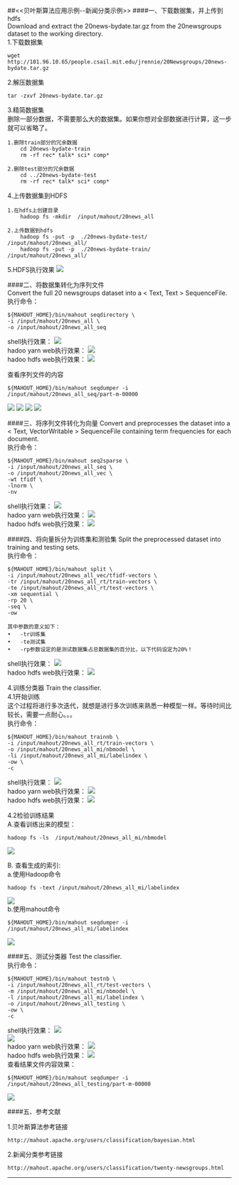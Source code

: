 ##<<贝叶斯算法应用示例--新闻分类示例>>
####一、下载数据集，并上传到hdfs  
Download and extract the 20news-bydate.tar.gz from the 20newsgroups dataset to the working directory.   
1.下载数据集
```
wget http://101.96.10.65/people.csail.mit.edu/jrennie/20Newsgroups/20news-bydate.tar.gz
```
2.解压数据集
```
tar -zxvf 20news-bydate.tar.gz
```

3.精简数据集  
删除一部分数据，不需要那么大的数据集。如果你想对全部数据进行计算，这一步就可以省略了。
```   
1.删除train部分的冗余数据
    cd 20news-bydate-train
    rm -rf rec* talk* sci* comp*
    
2.删除test部分的冗余数据
    cd ../20news-bydate-test
    rm -rf rec* talk* sci* comp*
```

4.上传数据集到HDFS
```    
1.在hdfs上创建目录
    hadoop fs -mkdir  /input/mahout/20news_all
    
2.上传数据到hdfs
    hadoop fs -put -p  ./20news-bydate-test/  /input/mahout/20news_all/
    hadoop fs -put -p  ./20news-bydate-train/  /input/mahout/20news_all/
```

5.HDFS执行效果
![](images/Snip20161114_100.png)      

####二、将数据集转化为序列文件       
Convert the full 20 newsgroups dataset into a < Text, Text > SequenceFile.   
执行命令：
```
${MAHOUT_HOME}/bin/mahout seqdirectory \
-i /input/mahout/20news_all \
-o /input/mahout/20news_all_seq
```

shell执行效果：
![](images/Snip20161114_103.png)    
hadoo yarn web执行效果：
![](images/Snip20161114_101.png)    
hadoo hdfs web执行效果：
![](images/Snip20161114_104.png)   

查看序列文件的内容  
```
${MAHOUT_HOME}/bin/mahout seqdumper -i /input/mahout/20news_all_seq/part-m-00000 
```
![](images/Snip20161114_124.png)
![](images/Snip20161114_125.png)
![](images/Snip20161114_126.png)
![](images/Snip20161114_127.png)   

####三、将序列文件转化为向量
Convert and preprocesses the dataset into a < Text, VectorWritable > SequenceFile containing term frequencies for each document.   
执行命令：
```
${MAHOUT_HOME}/bin/mahout seq2sparse \
-i /input/mahout/20news_all_seq \
-o /input/mahout/20news_all_vec \
-wt tfidf \
-lnorm \
-nv 
```

shell执行效果：
![](images/Snip20161114_105.png)    
hadoo yarn web执行效果：
![](images/Snip20161114_106.png)    
hadoo hdfs web执行效果：
![](images/Snip20161114_108.png)    

####四、将向量拆分为训练集和测验集
Split the preprocessed dataset into training and testing sets.  
执行命令：
```
${MAHOUT_HOME}/bin/mahout split \
-i /input/mahout/20news_all_vec/tfidf-vectors \
-tr /input/mahout/20news_all_rt/train-vectors \
-te /input/mahout/20news_all_rt/test-vectors \
-xm sequential \
-rp 20 \
-seq \
-ow 

其中参数的意义如下：
•	-tr训练集     
•	-te测试集
•	-rp参数设定的是测试数据集占总数据集的百分比，以下代码设定为20%！   
```

shell执行效果：
![](images/Snip20161114_109.png)    
hadoo hdfs web执行效果：
![](images/Snip20161114_110.png)    


4.训练分类器
Train the classifier.  
4.1开始训练  
这个过程将进行多次迭代，就想是进行多次训练来熟悉一种模型一样。等待时间比较长，需要一点耐心。。。  
执行命令：
```
${MAHOUT_HOME}/bin/mahout trainnb \
-i /input/mahout/20news_all_rt/train-vectors \
-o /input/mahout/20news_all_mi/nbmodel \
-li /input/mahout/20news_all_mi/labelindex \
-ow \
-c
```

shell执行效果：
![](images/Snip20161114_113.png)    
hadoo yarn web执行效果：
![](images/Snip20161114_114.png)    
hadoo hdfs web执行效果：
![](images/Snip20161114_115.png)    

4.2检验训练结果  
A.查看训练出来的模型：
```
hadoop fs -ls  /input/mahout/20news_all_mi/nbmodel 
```
![](images/Snip20161114_120.png)   

B. 查看生成的索引:   
a.使用Hadoop命令
```
hadoop fs -text /input/mahout/20news_all_mi/labelindex
```
![](images/Snip20161114_121.png)   
b.使用mahout命令
```
${MAHOUT_HOME}/bin/mahout seqdumper -i  /input/mahout/20news_all_mi/labelindex
```
![](images/Snip20161114_122.png)         


####五、测试分类器
Test the classifier.   
执行命令：
```
${MAHOUT_HOME}/bin/mahout testnb \
-i /input/mahout/20news_all_rt/test-vectors \
-m /input/mahout/20news_all_mi/nbmodel \
-l /input/mahout/20news_all_mi/labelindex \
-o /input/mahout/20news_all_testing \
-ow \
-c
```
shell执行效果：
![](images/Snip20161114_116.png)    
![](images/Snip20161114_119.png)    
hadoo yarn web执行效果：
![](images/Snip20161114_117.png)    
hadoo hdfs web执行效果：
![](images/Snip20161114_118.png)    
查看结果文件内容效果：
```
${MAHOUT_HOME}/bin/mahout seqdumper -i /input/mahout/20news_all_testing/part-m-00000
```
![](images/Snip20161114_123.png)  

####五、参考文献          
  
1.贝叶斯算法参考链接
```
http://mahout.apache.org/users/classification/bayesian.html
```

2.新闻分类参考链接
```
http://mahout.apache.org/users/classification/twenty-newsgroups.html
```

--------


